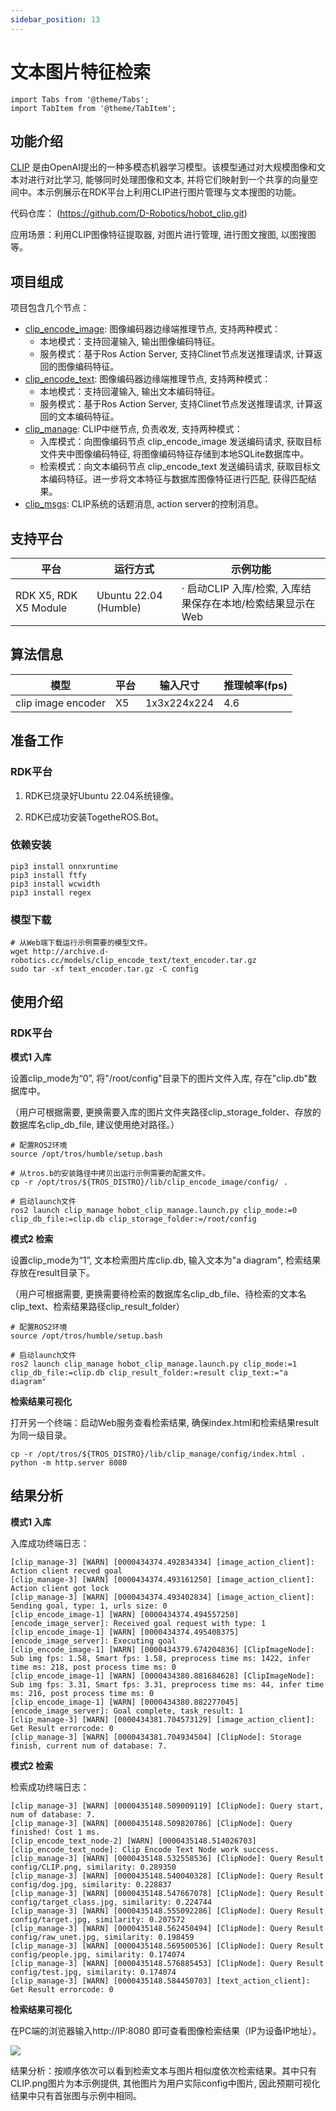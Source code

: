 ```yaml
---
sidebar_position: 13
---
```

# 文本图片特征检索

```mdx-code-block
import Tabs from '@theme/Tabs';
import TabItem from '@theme/TabItem';
```

## 功能介绍

[CLIP](https://github.com/openai/CLIP/) 是由OpenAI提出的一种多模态机器学习模型。该模型通过对大规模图像和文本对进行对比学习, 能够同时处理图像和文本, 并将它们映射到一个共享的向量空间中。本示例展示在RDK平台上利用CLIP进行图片管理与文本搜图的功能。

代码仓库： (https://github.com/D-Robotics/hobot_clip.git)

应用场景：利用CLIP图像特征提取器, 对图片进行管理, 进行图文搜图, 以图搜图等。

## 项目组成

项目包含几个节点：

- [clip_encode_image](https://github.com/D-Robotics/hobot_clip/tree/develop/clip_encode_image): 图像编码器边缘端推理节点, 支持两种模式：
  - 本地模式：支持回灌输入, 输出图像编码特征。
  - 服务模式：基于Ros Action Server, 支持Clinet节点发送推理请求, 计算返回的图像编码特征。
- [clip_encode_text](https://github.com/D-Robotics/hobot_clip/tree/develop/clip_encode_text): 图像编码器边缘端推理节点, 支持两种模式：
  - 本地模式：支持回灌输入, 输出文本编码特征。
  - 服务模式：基于Ros Action Server, 支持Clinet节点发送推理请求, 计算返回的文本编码特征。
- [clip_manage](https://github.com/D-Robotics/hobot_clip/tree/develop/clip_manage): CLIP中继节点, 负责收发, 支持两种模式：
  - 入库模式：向图像编码节点 clip_encode_image 发送编码请求, 获取目标文件夹中图像编码特征, 将图像编码特征存储到本地SQLite数据库中。
  - 检索模式：向文本编码节点 clip_encode_text 发送编码请求, 获取目标文本编码特征。进一步将文本特征与数据库图像特征进行匹配, 获得匹配结果。
- [clip_msgs](https://github.com/D-Robotics/hobot_clip/tree/develop/clip_msgs): CLIP系统的话题消息, action server的控制消息。

## 支持平台

| 平台                  | 运行方式     | 示例功能                                                     |
| --------------------- | ------------ | ------------------------------------------------------------ |
| RDK X5, RDK X5 Module | Ubuntu 22.04 (Humble) | · 启动CLIP 入库/检索, 入库结果保存在本地/检索结果显示在Web |

## 算法信息

| 模型 | 平台 | 输入尺寸 | 推理帧率(fps) |
| ---- | ---- | ------------ | ---- |
| clip image encoder | X5 | 1x3x224x224 | 4.6 |

## 准备工作

### RDK平台

1. RDK已烧录好Ubuntu 22.04系统镜像。

2. RDK已成功安装TogetheROS.Bot。

### 依赖安装

```shell
pip3 install onnxruntime
pip3 install ftfy
pip3 install wcwidth
pip3 install regex
```

### 模型下载
```shell
# 从Web端下载运行示例需要的模型文件。
wget http://archive.d-robotics.cc/models/clip_encode_text/text_encoder.tar.gz
sudo tar -xf text_encoder.tar.gz -C config
```

## 使用介绍

### RDK平台

**模式1 入库**

设置clip_mode为“0”, 将"/root/config"目录下的图片文件入库, 存在"clip.db"数据库中。

（用户可根据需要, 更换需要入库的图片文件夹路径clip_storage_folder、存放的数据库名clip_db_file, 建议使用绝对路径。）

<Tabs groupId="tros-distro">

<TabItem value="humble" label="Humble">

```shell
# 配置ROS2环境
source /opt/tros/humble/setup.bash

# 从tros.b的安装路径中拷贝出运行示例需要的配置文件。
cp -r /opt/tros/${TROS_DISTRO}/lib/clip_encode_image/config/ .

# 启动launch文件
ros2 launch clip_manage hobot_clip_manage.launch.py clip_mode:=0 clip_db_file:=clip.db clip_storage_folder:=/root/config
```

</TabItem>

</Tabs>

**模式2 检索**

设置clip_mode为“1”, 文本检索图片库clip.db, 输入文本为"a diagram", 检索结果存放在result目录下。

（用户可根据需要, 更换需要待检索的数据库名clip_db_file、待检索的文本名clip_text、检索结果路径clip_result_folder）

<Tabs groupId="tros-distro">

<TabItem value="humble" label="Humble">

```shell
# 配置ROS2环境
source /opt/tros/humble/setup.bash

# 启动launch文件
ros2 launch clip_manage hobot_clip_manage.launch.py clip_mode:=1 clip_db_file:=clip.db clip_result_folder:=result clip_text:="a diagram"
```
</TabItem>

</Tabs>

**检索结果可视化**

打开另一个终端：启动Web服务查看检索结果, 确保index.html和检索结果result为同一级目录。

```shell
cp -r /opt/tros/${TROS_DISTRO}/lib/clip_manage/config/index.html .
python -m http.server 8080
```

## 结果分析

**模式1 入库**

入库成功终端日志：

```shell
[clip_manage-3] [WARN] [0000434374.492834334] [image_action_client]: Action client recved goal
[clip_manage-3] [WARN] [0000434374.493161250] [image_action_client]: Action client got lock
[clip_manage-3] [WARN] [0000434374.493402834] [image_action_client]: Sending goal, type: 1, urls size: 0
[clip_encode_image-1] [WARN] [0000434374.494557250] [encode_image_server]: Received goal request with type: 1
[clip_encode_image-1] [WARN] [0000434374.495408375] [encode_image_server]: Executing goal
[clip_encode_image-1] [WARN] [0000434379.674204836] [ClipImageNode]: Sub img fps: 1.58, Smart fps: 1.58, preprocess time ms: 1422, infer time ms: 218, post process time ms: 0
[clip_encode_image-1] [WARN] [0000434380.881684628] [ClipImageNode]: Sub img fps: 3.31, Smart fps: 3.31, preprocess time ms: 44, infer time ms: 216, post process time ms: 0
[clip_encode_image-1] [WARN] [0000434380.882277045] [encode_image_server]: Goal complete, task_result: 1
[clip_manage-3] [WARN] [0000434381.704573129] [image_action_client]: Get Result errorcode: 0
[clip_manage-3] [WARN] [0000434381.704934504] [ClipNode]: Storage finish, current num of database: 7.
```

**模式2 检索**

检索成功终端日志：
```shell
[clip_manage-3] [WARN] [0000435148.509009119] [ClipNode]: Query start, num of database: 7.
[clip_manage-3] [WARN] [0000435148.509820786] [ClipNode]: Query finished! Cost 1 ms.
[clip_encode_text_node-2] [WARN] [0000435148.514026703] [clip_encode_text_node]: Clip Encode Text Node work success.
[clip_manage-3] [WARN] [0000435148.532558536] [ClipNode]: Query Result config/CLIP.png, similarity: 0.289350
[clip_manage-3] [WARN] [0000435148.540040328] [ClipNode]: Query Result config/dog.jpg, similarity: 0.228837
[clip_manage-3] [WARN] [0000435148.547667078] [ClipNode]: Query Result config/target_class.jpg, similarity: 0.224744
[clip_manage-3] [WARN] [0000435148.555092286] [ClipNode]: Query Result config/target.jpg, similarity: 0.207572
[clip_manage-3] [WARN] [0000435148.562450494] [ClipNode]: Query Result config/raw_unet.jpg, similarity: 0.198459
[clip_manage-3] [WARN] [0000435148.569500536] [ClipNode]: Query Result config/people.jpg, similarity: 0.174074
[clip_manage-3] [WARN] [0000435148.576885453] [ClipNode]: Query Result config/test.jpg, similarity: 0.174074
[clip_manage-3] [WARN] [0000435148.584450703] [text_action_client]: Get Result errorcode: 0
```

**检索结果可视化**

在PC端的浏览器输入http://IP:8080 即可查看图像检索结果（IP为设备IP地址）。

![](https://rdk-doc.oss-cn-beijing.aliyuncs.com/doc/img/05_Robot_development/03_boxs/function/image/box_adv/query_display.png)

结果分析：按顺序依次可以看到检索文本与图片相似度依次检索结果。其中只有CLIP.png图片为本示例提供, 其他图片为用户实际config中图片, 因此预期可视化结果中只有首张图与示例中相同。
